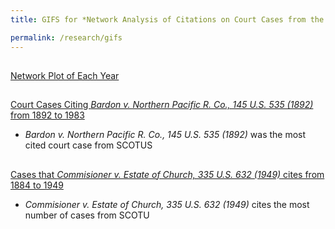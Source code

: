 ```yaml
---
title: GIFS for *Network Analysis of Citations on Court Cases from the Supreme Court of the United States (SCOTUS)*

permalink: /research/gifs
---
```


##
[Network Plot of Each Year](http://imagizer.imageshack.us/a/img921/5007/vYcMWI.gif)

##
[Court Cases Citing *Bardon v. Northern Pacific R. Co., 145 U.S. 535 (1892)* from 1892 to 1983](http://imagizer.imageshack.us/a/img922/2521/a8cVRt.gif)
- *Bardon v. Northern Pacific R. Co., 145 U.S. 535 (1892)* was the most cited court case from SCOTUS

##
[Cases that *Commisioner v. Estate of Church, 335 U.S. 632 (1949)* cites from 1884 to 1949](http://imagizer.imageshack.us/a/img921/2461/v8N9Sc.gif)
- *Commisioner v. Estate of Church, 335 U.S. 632 (1949)* cites the most number of cases from SCOTU

